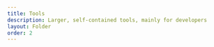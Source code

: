 ```yaml
---
title: Tools
description: Larger, self-contained tools, mainly for developers
layout: Folder
order: 2
---
```

